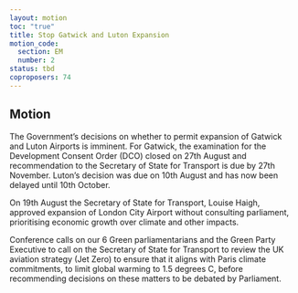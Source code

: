 ```yaml
---
layout: motion
toc: "true"
title: Stop Gatwick and Luton Expansion
motion_code:
  section: EM
  number: 2
status: tbd
coproposers: 74
---
```

## M﻿otion

The Government’s decisions on whether to permit expansion of Gatwick and Luton Airports is imminent. For Gatwick, the examination for the Development Consent Order (DCO) closed on 27th August and recommendation to the Secretary of State for Transport is due by 27th November. Luton’s decision was due on 10th August and has now been delayed until 10th October.

On 19th August the Secretary of State for Transport, Louise Haigh, approved expansion of London City Airport without consulting parliament, prioritising economic growth over climate and other impacts.

Conference calls on our 6 Green parliamentarians and the Green Party Executive to call on the Secretary of State for Transport to review the UK aviation strategy (Jet Zero) to ensure that it aligns with Paris climate commitments, to limit global warming to 1.5 degrees C, before recommending decisions on these matters to be debated by Parliament.